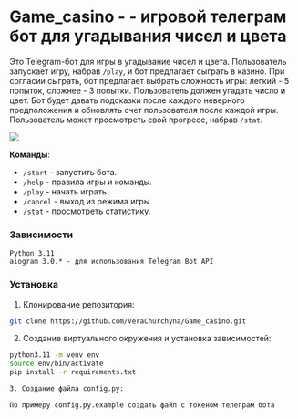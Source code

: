 # Game_casino - - игровой телеграм бот для угадывания чисел и цвета 

Это Telegram-бот для игры в угадывание чисел и цвета. Пользователь запускает игру, набрав `/play`, и бот предлагает сыграть в казино. При согласии сыграть, бот предлагает выбрать сложность игры: легкий - 5 попыток, сложнее - 3 попытки. Пользователь должен угадать число и цвет. Бот будет давать подсказки после каждого неверного предположения и обновлять счет пользователя после каждой игры. Пользователь может просмотреть свой прогресс, набрав `/stat`.

 <img src="https://user-images.githubusercontent.com/124567118/230769971-03f85521-dcfa-49fc-a2e0-43668b1dc45e.mp4" />


**Команды**:

 - `/start` - запустить бота.
 - `/help` - правила игры и команды.
 - `/play` - начать играть.
 - `/cancel` - выход из режима игры.
 - `/stat` - просмотреть статистику.

### Зависимости 

    Python 3.11
    aiogram 3.0.* - для использования Telegram Bot API


### Установка

1. Клонирование репозитория:

```bash
git clone https://github.com/VeraChurchyna/Game_casino.git
```

2. Создание виртуального окружения и установка зависимостей:

```bash
python3.11 -m venv env
source env/bin/activate
pip install -r requirements.txt

3. Создание файла config.py:

По примеру config.py.example создать файл с токеном телеграм бота

